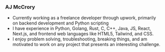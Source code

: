 ### AJ McCrory
* Currently working as a freelance developer through upwork, primarily on backend development and Python scripting
* I have experience in Python, Golang, Rust, C, C++, Java, JS, React, Next.js, and frontend web languages like HTML5, Tailwind, and CSS.
* I enjoy problem solving, troubleshooting, breaking things, and am motivated to work on any project that presents an interesting challenge.
